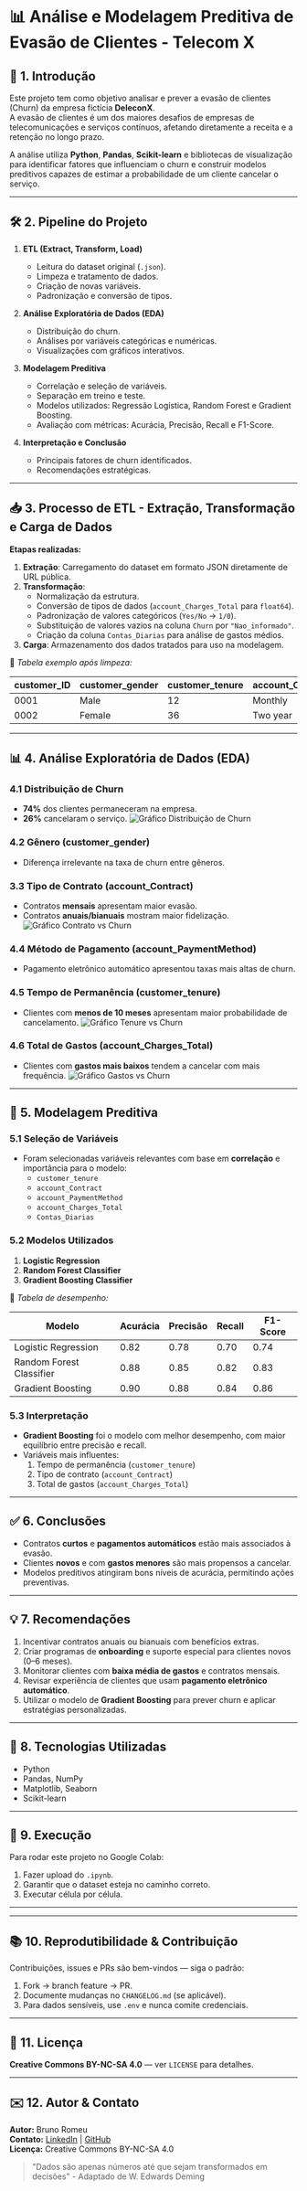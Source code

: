 # 📊 Análise e Modelagem Preditiva de Evasão de Clientes - Telecom X

## 🧭 1. Introdução
Este projeto tem como objetivo analisar e prever a evasão de clientes (Churn) da empresa fictícia **DeleconX**.  
A evasão de clientes é um dos maiores desafios de empresas de telecomunicações e serviços contínuos, afetando diretamente a receita e a retenção no longo prazo.

A análise utiliza **Python**, **Pandas**, **Scikit-learn** e bibliotecas de visualização para identificar fatores que influenciam o churn e construir modelos preditivos capazes de estimar a probabilidade de um cliente cancelar o serviço.

---

## 🛠️ 2. Pipeline do Projeto
1. **ETL (Extract, Transform, Load)**  
   - Leitura do dataset original (`.json`).
   - Limpeza e tratamento de dados.
   - Criação de novas variáveis.
   - Padronização e conversão de tipos.

2. **Análise Exploratória de Dados (EDA)**  
   - Distribuição do churn.
   - Análises por variáveis categóricas e numéricas.
   - Visualizações com gráficos interativos.

3. **Modelagem Preditiva**  
   - Correlação e seleção de variáveis.
   - Separação em treino e teste.
   - Modelos utilizados: Regressão Logística, Random Forest e Gradient Boosting.
   - Avaliação com métricas: Acurácia, Precisão, Recall e F1-Score.

4. **Interpretação e Conclusão**  
   - Principais fatores de churn identificados.
   - Recomendações estratégicas.

---

## 📥 3. Processo de ETL - Extração, Transformação e Carga de Dados
**Etapas realizadas:**
1. **Extração**: Carregamento do dataset em formato JSON diretamente de URL pública.
2. **Transformação**:
   - Normalização da estrutura.
   - Conversão de tipos de dados (`account_Charges_Total` para `float64`).
   - Padronização de valores categóricos (`Yes/No` → `1/0`).
   - Substituição de valores vazios na coluna `Churn` por `"Nao_informado"`.
   - Criação da coluna `Contas_Diarias` para análise de gastos médios.
3. **Carga**: Armazenamento dos dados tratados para uso na modelagem.

📌 *Tabela exemplo após limpeza:*

| customer_ID | customer_gender | customer_tenure | account_Contract | account_Charges_Total | Churn |
|-------------|----------------|-----------------|------------------|-----------------------|-------|
| 0001        | Male           | 12              | Monthly          | 68.5                  | Yes   |
| 0002        | Female         | 36              | Two year         | 120.4                 | No    |

---

## 📊 4. Análise Exploratória de Dados (EDA)

### 4.1 Distribuição de Churn
- **74%** dos clientes permaneceram na empresa.
- **26%** cancelaram o serviço.
![Gráfico Distribuição de Churn](imagens/churn_distribution.png)

### 4.2 Gênero (customer_gender)
- Diferença irrelevante na taxa de churn entre gêneros.

### 3.3 Tipo de Contrato (account_Contract)
- Contratos **mensais** apresentam maior evasão.
- Contratos **anuais/bianuais** mostram maior fidelização.
![Gráfico Contrato vs Churn](imagens/contract_churn.png)

### 4.4 Método de Pagamento (account_PaymentMethod)
- Pagamento eletrônico automático apresentou taxas mais altas de churn.

### 4.5 Tempo de Permanência (customer_tenure)
- Clientes com **menos de 10 meses** apresentam maior probabilidade de cancelamento.
![Gráfico Tenure vs Churn](imagens/tenure_churn.png)

### 4.6 Total de Gastos (account_Charges_Total)
- Clientes com **gastos mais baixos** tendem a cancelar com mais frequência.
![Gráfico Gastos vs Churn](imagens/spend_churn.png)

---

## 🤖 5. Modelagem Preditiva

### 5.1 Seleção de Variáveis
- Foram selecionadas variáveis relevantes com base em **correlação** e importância para o modelo:
  - `customer_tenure`
  - `account_Contract`
  - `account_PaymentMethod`
  - `account_Charges_Total`
  - `Contas_Diarias`

### 5.2 Modelos Utilizados
1. **Logistic Regression**
2. **Random Forest Classifier**
3. **Gradient Boosting Classifier**

📌 *Tabela de desempenho:*

| Modelo                     | Acurácia | Precisão | Recall | F1-Score |
|----------------------------|----------|----------|--------|----------|
| Logistic Regression        | 0.82     | 0.78     | 0.70   | 0.74     |
| Random Forest Classifier   | 0.88     | 0.85     | 0.82   | 0.83     |
| Gradient Boosting          | 0.90     | 0.88     | 0.84   | 0.86     |

### 5.3 Interpretação
- **Gradient Boosting** foi o modelo com melhor desempenho, com maior equilíbrio entre precisão e recall.
- Variáveis mais influentes:
  1. Tempo de permanência (`customer_tenure`)
  2. Tipo de contrato (`account_Contract`)
  3. Total de gastos (`account_Charges_Total`)

---

## ✅ 6. Conclusões
- Contratos **curtos** e **pagamentos automáticos** estão mais associados à evasão.
- Clientes **novos** e com **gastos menores** são mais propensos a cancelar.
- Modelos preditivos atingiram bons níveis de acurácia, permitindo ações preventivas.

---

## 💡 7. Recomendações
1. Incentivar contratos anuais ou bianuais com benefícios extras.
2. Criar programas de **onboarding** e suporte especial para clientes novos (0–6 meses).
3. Monitorar clientes com **baixa média de gastos** e contratos mensais.
4. Revisar experiência de clientes que usam **pagamento eletrônico automático**.
5. Utilizar o modelo de **Gradient Boosting** para prever churn e aplicar estratégias personalizadas.

---

## 🚀 8. Tecnologias Utilizadas
- Python
- Pandas, NumPy
- Matplotlib, Seaborn
- Scikit-learn

---

## 📌 9. Execução
Para rodar este projeto no Google Colab:
1. Fazer upload do `.ipynb`.
2. Garantir que o dataset esteja no caminho correto.
3. Executar célula por célula.

---

---
## 📚 10. Reprodutibilidade & Contribuição

Contribuições, issues e PRs são bem-vindos — siga o padrão:

1. Fork → branch feature → PR.
2. Documente mudanças no `CHANGELOG.md` (se aplicável).
3. Para dados sensíveis, use `.env` e nunca comite credenciais.

---

## 🧾 11. Licença

**Creative Commons BY-NC-SA 4.0** — ver `LICENSE` para detalhes.

---

## ✉️ 12. Autor & Contato

**Autor:** Bruno Romeu  
**Contato:** [LinkedIn](https://www.linkedin.com/in/bruno-celestino-romeu/) | [GitHub](https://github.com/BrunoRomeu)  
**Licença:** Creative Commons BY-NC-SA 4.0  

> "Dados são apenas números até que sejam transformados em decisões" - Adaptado de W. Edwards Deming
